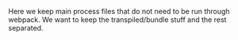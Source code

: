 Here we keep main process files that do not need to be run through webpack.
We want to keep the transpiled/bundle stuff and the rest separated.
